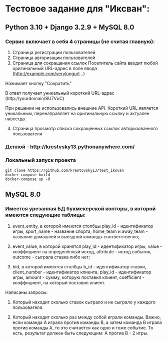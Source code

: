 # Тестовое задание для "Иксван":

## Python 3.10 + Django 3.2.9 + MySQL 8.0

### Сервис включает в себя 4 страницы (не считая главную):

1. Страница регистрации пользователей
2. Страница авторизации пользователей
3. Страница для сокращения ссылок
Посетитель сайта вводит любой оригинальный URL-адрес в поле ввода (http://example.com/verylongurl...)

Нажимает кнопку "Сократить"

В ответ получает уникальный короткий URL-адрес (http://yourdomain/8U7VuC)

При решении не использовались внешние API. Короткий URL является уникальным, перенаправляет на оригинальную ссылку и актуален навсегда.

4. Страница просмотр списка сокращенных ссылок авторизованного пользователя

### Деплой - http://krestvsky13.pythonanywhere.com/

### Локальный запуск проекта
```
git clone https://github.com/krestovsky13/test_iksvan
docker-compose build
docker-compose up -d
```

## MySQL 8.0

### Имеется урезанная БД букмекерской конторы, в которой имеются следующие таблицы:

1. event_entity,  в которой имеются  столбцы play_id - идентификатор игры, sport_name - название спорта, home_team и away_team - название домашней и выездной команды соответственно;

2. event_value, в которой хранятся play_id - идентификатор игры, value - коэффициент на определённый исход, attribute - исход события, outcome - сыграла ставка либо нет;

3. bid, в которой имеются столбцы b_id - идентификатор ставки, client_number - идентификатор клиента, play_id - идентификатор игры, amount - сумму, которую поставил клиент, coefficient - коэффициент, на который поставил клиент.

Написаны запросы:

1. Который находит  сколько ставок сыграло и не сыграло у каждого пользователя.

2. Который находит сколько раз между собой играли команды. Важно, если команда А играла против команды В, а затем команда В играла против команды А, то это считается как одно и тоже событие. То есть, результат должен быть следующим: А против В - 2 игры.
